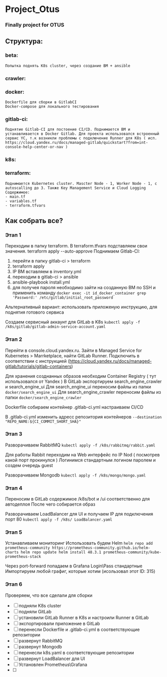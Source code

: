 # Project_Otus
### Finally project for OTUS

## Структура:

### beta:
    Попытка поднять K8s cluster, через создание ВМ + ansible
### crawler:

### docker:
    Dockerfile для сборки в GitlabCI
    Docker-compose для локального тестирования
### gitlab-ci:
    Поднятие Gitlab-CI для постоение CI/CD. Поднимается ВМ и устанавливается в Docker Gitlab. Для проекта использовался встроенный сервис YC, т.к возникли проблемы с подключение Runner для K8s ( исп. https://cloud.yandex.ru/docs/managed-gitlab/quickstart?from=int-console-help-center-or-nav )
### k8s:

### terraform:
    Поднимается Kubernetes cluster. Mascter Node - 1, Worker Node - 1, с autoscalling до 3. Также Key Management Service и Cloud Logging
    Содержимое:
    - main.tf
    - variables.tf
    - terraform.tfvars


## Как собрать все?

### Этап 1

Переходим в папку terraform. В terraform.tfvars подставляем свои значения. 
terraform apply --auto-approve
Поднимаем Gitlab-CI:    
1. перейти в папку gitlab-ci > terraform
2. terraform apply
3. IP ВМ вставляем в inventory.yml
4. переходим в gitlab-ci > ansible 
5. ansible-playbook install.yml
6. для получея пароля необходимо зайти на созданную ВМ по SSH и применить команду `docker exec -it id_docker_container grep 'Password:' /etc/gitlab/initial_root_password`

Альтернативный вариант: использовать приложеную инструкцию, для поднятия готового сервиса

Создаем сервисный аккаунт для GitLab в K8s
`kubectl apply -f /k8s/gitlab/gitlab-admin-service-account.yaml`

### Этап 2

Перейти в console.cloud.yandex.ru. Зайти в Managed Service for Kubernetes > Marrketplace, найти GitLab Runner. Подключить в соответствии с инструкцией (https://cloud.yandex.ru/docs/managed-gitlab/tutorials/gitlab-containers)

Для хранения созднанных образов необходим Container Registry ( тут использовался от Yandex ) 
В GitLab экспортируем search_engine_crawler и search_engine_ui
Для search_engine_ui переносим файлы из папки `docker/search_engine_ui`
Для search_engine_crawler переносим файлы из папки `docker/search_engine_crawler`

Dockerfile собираем контейнер
.gitlab-ci.yml настраиваем CI/CD

В .gitlab-ci.yml изменить адресс репозитория контейнеров
`--destination "REPO_NAME:${CI_COMMIT_SHORT_SHA}"`

### Этап 3

Разворачиваем RabbitMQ
`kubectl apply -f /k8s/rabbitmq/rabbit.yaml`

Для работы Rabbit переходим на Web интерфейс по IP Nod ( посмотрев какой порт прокинулся )
Логинимся стандартным логином паролем и создем очередь guest

Разворачиваем Mongodb
`kubectl apply -f /k8s/mongo/mongo.yaml`

### Этап 4

Переносим в GitLab содержимое /k8s/bot и /ui соответственно для автодеплоя
После чего собирается образ

Разворачиваем LoadBalancer для UI и получаем IP для подключения порт 80
`kubectl apply -f /k8s/ LoadBalancer.yaml`

### Этап 5

Устанавливаем мониторинг
Использовать будем Helm
`helm repo add prometheus-community https://prometheus-community.github.io/helm-charts
helm repo update
helm install 48.3.1 prometheus-community/kube-prometheus-stack`

Через port-forward попадаем в Grafana
Login\Pass стандартные
Импортируем любой графиг, которые хотим (исользовал этот ID: 315)

### Этап 6
Проверяем, что все сделали для сборки
- [ ] подняли K8s cluster
- [ ] подняли GitLab
- [ ] установили GitLab Runner в K8s и настроили Runner в GitLab
- [ ] экспортировали приложение в GitLab
- [ ] перенесли Dockerfile и .gitlab-ci.yml в соответствующие репозитории
- [ ] развернут RabbitMQ
- [ ] развернут Mongodb
- [ ] перенесли k8s.yaml в соответствующие репозитории
- [ ] развернут LoadBalancer для UI
- [ ] Установлен Prometheus\Grafana
- [ ]


<!-- # k8s:

- ingress.yaml - создает балансировщик
- mongo-deploy.yaml - создаем под с монго и PersistentVolume
- mongo-service.yaml - создаем сервис с монго и объединяем ui+mongo
- остальные не используются т.к не заработало

# gitlab:

- **.gitlab-ci.yml - ci\cd для сборки**
- k8s.yaml - манифест создания пода с ui при любом изменении в репо

кластер развренут через terraform 1 master и до 3 worker-node
для хранения контейнеров используется Container Registry ( сервис от YC): развернут руками (потом напишу в terraform)
gitlab поднят руками т.к есть встроенный сервис (добавлю в терраформ (возможно))
на k8s cluster установлен gitlab-runner из маркетплэйса кластера и подключен к gitlab -->